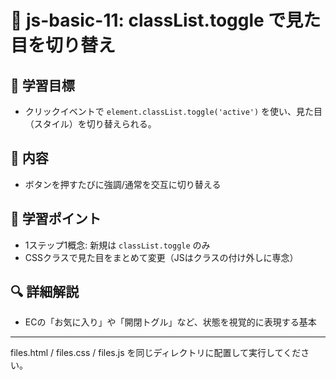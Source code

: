 # 🧪 js-basic-11: classList.toggle で見た目を切り替え

## 🎯 学習目標
- クリックイベントで `element.classList.toggle('active')` を使い、見た目（スタイル）を切り替えられる。

## 📖 内容
- ボタンを押すたびに強調/通常を交互に切り替える

## 📝 学習ポイント
- 1ステップ1概念: 新規は `classList.toggle` のみ
- CSSクラスで見た目をまとめて変更（JSはクラスの付け外しに専念）

## 🔍 詳細解説
- ECの「お気に入り」や「開閉トグル」など、状態を視覚的に表現する基本

---

files.html / files.css / files.js を同じディレクトリに配置して実行してください。
